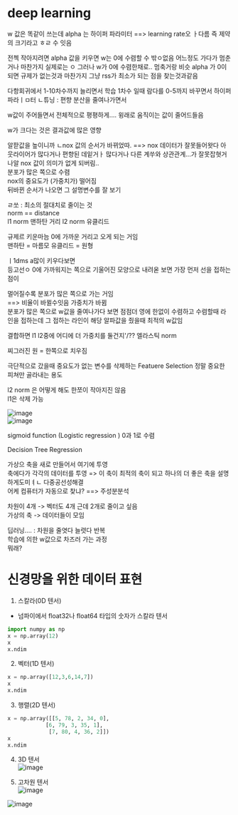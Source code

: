 # deep learning  



w 값은 똑같이 쓰는데 
alpha 는 하이퍼 파라미터 ==> learning rate오 ㅏ다름
즉 제약의 크기라고 ㅎㄹ 수 잇음

전첵 작아지려면 alpha 값을 키우면 w는 0에 수렴할 수 밖ㅇ없음
어느정도 가다가 멈춘거나 마찬가지 실제로는 ㅇ
그러나 w가 0에 수렴한채로.. 멈축거랑 비슷
alpha 가 0이되면 규제가 없는것과 마찬가지 
그냥 rss가 최소가 되는 점을 찾는것과같음



다항회귀에서 1-10차수까지 늘리면서 학습
1차수 일때 람다를 0-5까지 바꾸면서 하이퍼파라ㅣㅁ터 ㄴ튜닝
: 편향 분산을 줄여나가면서 

w값이 주어들면서 전체적으로 평평하게.... 윙래로 움직이는 값이 줄어드들음 
 
 w가 크다는 것은 결과값에 많은 영향  
 
알팓값을 높이니까 ㄴnox 값의 순서가 바뀌었따. ==> 
nox 데이터가 잘못들어왓다
아웃라이어가 많다거나 편향된 데잍거ㅏ 많다거나
다른 계쑤와 상관관계...가 잘못잡혓거나알
nox 값이 의미가 없게 되버림..   
분포가 많은 쪽으로 수렴  
nox의 중요도가 (가중치가) 떨어짐  
뒤바뀐 순서가 나오면 그 설명변수를 잘 보기  


ㄹ쏘 : 최소의 절대치로 줄이는 것  
norm == distance  
l1 norm 맨하탄 거리
l2 norm 유클리드  

규제르 키운마늠 0에 가까운 거리고 오게 되는 거임  
맨하탄 = 마름모 
유클리드 = 원형



ㅣ1dms a많이 키우다보면   
등고선ㅇ 0에 가까워지는 쪽으로 기울어진 모양으로 내려옫 보면
가장 먼저 선을 접하는 점이 

멀어질수록 분포가 많은 쪽으로 가는 거임  
==> 비율이 바뀔수잇음  가중치가 바뀜  
분포가 많은 쪽으로 w값을 줄여나가다 보면 점점더 영에 한없이 수렴하고 수렴할때 라인을 접하는데 그 접하는 라인이 해당 알파값을 줬을때 최적의 w값임  


결합하면
l1 l2중에 어디에 더 가중치를 둘건지'/??
엘라스틱 norm  


찌그러진 원 = 한쪽으로 치우짐  

극단적으로 갔을때 중요도가 없는 변수를 삭제하는 Featuere Selection 
정말 중요한 피쳐만 골라내는 용도  


l2 norm 은 어떻게 해도 한쪼이 작아지진 않음  
l1은 삭제 가능  


![image](https://user-images.githubusercontent.com/82145878/179431234-2fb7856d-7463-45c5-ad06-05ee2ff5ae2e.png)  
![image](https://user-images.githubusercontent.com/82145878/179431287-f88d9110-1e0b-4acc-89db-33cd7d791d5a.png)  

  
  
  
sigmoid function (Logistic regression )
0과 1로 수렴  



Decision Tree Regression  
  
  
가상으 축을 새로 만들어서 여기에 투영  
축에다가 각각의 데이터를 투영 => 이 축이 최적의 축이 되고 
하나의 더 좋은 축을 설명하게도미ㅕㄴ 다중공선성해결  
어케 컴퓨터가 자동으로 찾냐? ==> 주성분분석  

차원이 4개 -> 벡터도 4개
근데 2개로 줄이고 싶음  
가상의 축 -> 데이터들이 모임  

딥러닝.... : 차원을 줄엿다 늘렷다 반복  
학습에 의한 w값으로 차즈러 가는 과정  
뭐래?  


# 신경망을 위한 데이터 표현  
1) 스칼라(0D 텐서)  
 - 넘파이에서 float32나 float64 타입의 숫자가 스칼라 텐서  
 ```python
 import numpy as np  
 x = np.array(12)  
 x 
 x.ndim
 ```  
 
2) 벡터(1D 텐서) 
 ```python
 x = np.array([12,3,6,14,7])
 x
 x.ndim
 ```  
 
3) 행렬(2D 텐서)  
 ```python
 x = np.array([[5, 78, 2, 34, 0],
             [6, 79, 3, 35, 1], 
              [7, 80, 4, 36, 2]])
 x
 x.ndim
 ```  
 
 4) 3D 텐서  
  ![image](https://user-images.githubusercontent.com/82145878/179446395-9f7ecde3-6835-42a6-a51a-380003c287ba.png)  
  
 5) 고차원 텐서  
  ![image](https://user-images.githubusercontent.com/82145878/179446487-8c6fb851-eaae-4bbd-9962-6616de11f561.png)  

 ![image](https://user-images.githubusercontent.com/82145878/179445779-a77c91e2-27d5-4792-8fd5-e47c180350ce.png)  
 
 
 
 

 
